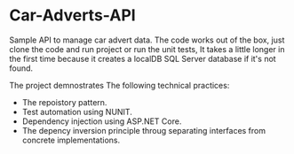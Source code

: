 # Car-Adverts-API

Sample API to manage car advert data. The code works out of the box, just clone the code and run project or run the unit tests, It takes a little longer in the first time because it creates a localDB SQL Server database if it's not found.

The project demnostrates The following technical practices:

* The repoistory pattern.
* Test automation using NUNIT.
* Dependency injection using ASP.NET Core.
* The depency inversion principle throug separating interfaces from concrete implementations.


